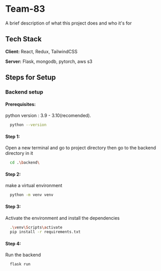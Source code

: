 
# Team-83

A brief description of what this project does and who it's for


## Tech Stack

**Client:** React, Redux, TailwindCSS

**Server:** Flask, mongodb, pytorch, aws s3


## Steps for Setup

### Backend setup

#### Prerequisites:
python version : 3.9 - 3.10(recomended).
```bash
  python --version
```

#### Step 1: 
Open a new terminal and go to project directory then go to the backend directory in it
```bash
  cd .\backend\
```
#### Step 2: 
make a virtual environment
```bash
  python -m venv venv
```
#### Step 3: 
Activate the environment and install the dependencies
```bash
  .\venv\Scripts\activate
  pip install -r requirements.txt
```
#### Step 4: 
Run the backend
```bash
  flask run
```
    
